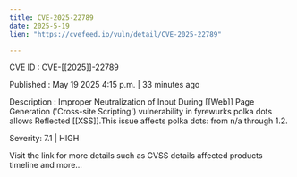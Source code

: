 ```yaml
---
title: CVE-2025-22789
date: 2025-5-19
lien: "https://cvefeed.io/vuln/detail/CVE-2025-22789"

---
```


CVE ID : CVE-[[2025]]-22789

Published :  May 19
2025
4:15 p.m. | 33 minutes ago

Description : Improper Neutralization of Input During [[Web]] Page Generation ('Cross-site Scripting') vulnerability in fyrewurks polka dots allows Reflected [[XSS]].This issue affects polka dots: from n/a through 1.2.

Severity: 7.1 | HIGH

Visit the link for more details
such as CVSS details
affected products
timeline
and more...
